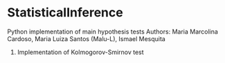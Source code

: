 # StatisticalInference
Python implementation of main hypothesis tests
Authors: Maria Marcolina Cardoso, Maria Luiza Santos (Malu-L), Ismael Mesquita 


1. Implementation of Kolmogorov-Smirnov test
